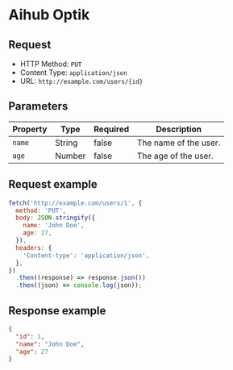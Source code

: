 # Aihub Optik

## Request

- HTTP Method: `PUT`
- Content Type: `application/json`
- URL: `http://example.com/users/{id}`

## Parameters

| Property | Type | Required | Description |
| -------- | ---- | -------- | ----------- |
| ``name`` | String | false | The name of the user. |
| ``age`` | Number | false | The age of the user. |

## Request example

``` js
fetch('http://example.com/users/1', {
  method: 'PUT',
  body: JSON.stringify({
    name: 'John Doe',
    age: 27,
  }),
  headers: {
    'Content-type': 'application/json',
  },
})
  .then((response) => response.json())
  .then((json) => console.log(json));
```

## Response example

``` JSON
{
  "id": 1,
  "name": "John Doe",
  "age": 27
}
```
